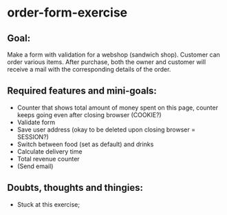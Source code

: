 # order-form-exercise
## Goal:
Make a form with validation for a webshop (sandwich shop). 
Customer can order various items. After purchase, both the owner and customer will receive a mail with the corresponding details of the order.
## Required features and mini-goals:
- Counter that shows total amount of money spent on this page, counter keeps going even after closing browser (COOKIE?)
- Validate form
- Save user address (okay to be deleted upon closing browser = SESSION?)
- Switch between food (set as default) and drinks
- Calculate delivery time
- Total revenue counter
- (Send email)
## Doubts, thoughts and thingies:
- Stuck at this exercise; 
